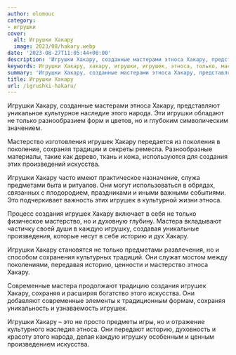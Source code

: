 ```yaml
---
author: olomouc
category:
- игрушки
cover:
  alt: Игрушки Хакару
  image: 2023/08/hakary.webp
date: '2023-08-27T11:05:44+00:00'
description: 'Игрушки Хакару, созданные мастерами этноса Хакару, представляют уникальное культурное наследие этого народа. Эти игрушки обладают не только разнообразием...'
keywords: Игрушки Хакару, хакару, игрушки, игрушек, этноса, только, мастерство, сохраняя, создания, искусства, историю, народа, этих, предметами, это, мастера
summary: 'Игрушки Хакару, созданные мастерами этноса Хакару, представляют уникальное культурное наследие этого народа. Эти игрушки обладают не только разнообразием...'
title: Игрушки Хакару
url: /igrushki-hakaru/
---
```


Игрушки Хакару, созданные мастерами этноса Хакару, представляют уникальное культурное наследие этого народа. Эти игрушки обладают не только разнообразием форм и цветов, но и глубоким символическим значением.

Мастерство изготовления игрушек Хакару передается из поколения в поколение, сохраняя традиции и секреты ремесла. Разнообразные материалы, такие как дерево, ткань и кожа, используются для создания этих произведений искусства.

Игрушки Хакару часто имеют практическое назначение, служа предметами быта и ритуалов. Они могут использоваться в обрядах, связанных с плодородием, праздниками и иными важными событиями. Это подчеркивает важность этих игрушек в культурной жизни этноса.

Процесс создания игрушек Хакару включает в себя не только физическое мастерство, но и духовную глубину. Мастера вкладывают частичку своей души в каждую игрушку, создавая уникальные произведения, которые несут в себе историю и дух Хакару.

Игрушки Хакару становятся не только предметами развлечения, но и способом сохранения культурных традиций. Они служат мостом между поколениями, передавая историю, ценности и мастерство этноса Хакару.

Современные мастера продолжают традицию создания игрушек Хакару, сохраняя и расширяя богатство этого искусства. Они добавляют современные элементы к традиционным формам, сохраняя уникальность и узнаваемость игрушек.

Игрушки Хакару – это не просто предметы игры, но и отражение культурного наследия этноса. Они передают историю, духовность и красоту этого народа, делая каждую игрушку особенным и ценным произведением искусства.